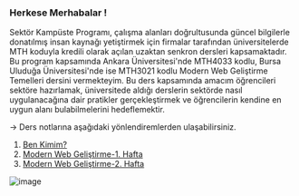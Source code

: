 ### Herkese Merhabalar !

Sektör Kampüste Programı, çalışma alanları doğrultusunda güncel bilgilerle donatılmış insan kaynağı yetiştirmek için firmalar tarafından üniversitelerde MTH koduyla kredili olarak açılan uzaktan senkron dersleri kapsamaktadır. 
Bu program kapsamında Ankara Üniversitesi'nde MTH4033 kodlu, Bursa Uluduğa Üniversitesi'nde ise MTH3021 kodlu Modern Web Geliştirme Temelleri dersini vermekteyim. Bu ders kapsamında amacım öğrencileri sektöre hazırlamak, üniversitede
aldığı derslerin sektörde nasıl uygulanacağına dair pratikler gerçekleştirmek ve öğrencilerin kendine en uygun alanı bulabilmelerini hedeflemektir. 

-> Ders notlarına aşağıdaki yönlendiremlerden ulaşabilirsiniz.

1. [Ben Kimim?](#ben-kimim)
2. [Modern Web Geliştirme-1. Hafta](#modern-web-gelistirme-hafta-1.md)
3. [Modern Web Geliştirme-2. Hafta](#modern-web-gelistirme-hafta-2.md)

![image](https://github.com/KardelRuveyda/sektor-kampuste-sanayi-bakanligi/assets/33912144/f7f66973-4c40-4838-aff7-4ecb9ac08715)



